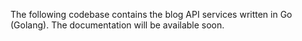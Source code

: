 The following codebase contains the blog API services written in Go (Golang). The documentation will be available soon. 
